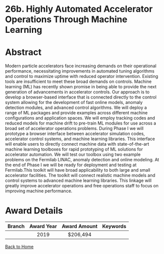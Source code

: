 
26b. Highly Automated Accelerator Operations Through Machine Learning
=====================================================================

# Abstract


Modern particle accelerators face increasing demands on their operational performance, necessitating improvements in automated tuning algorithms and control to maximize uptime with reduced operator intervention. Existing tools are insufficient to meet these broad demands on controls. Machine learning (ML) has recently shown promise in being able to provide the next generation of advancements in accelerator controls. Our approach is to develop a browser-based interface that is connected directly to the control system allowing for the development of fast online models, anomaly detection modules, and advanced control algorithms. We will deploy a range of ML packages and provide examples across different machine configurations and application spaces. We will employ tracking codes and reduced models for machine drift to pre-train ML modules for use across a broad set of accelerator operations problems. During Phase I we will prototype a browser interface between accelerator simulation codes, accelerator control systems, and machine learning libraries. This interface will enable users to directly connect machine data with state-of-the-art machine learning toolboxes for rapid prototyping of ML solutions for accelerator automation. We will test our toolbox using two example problems on the Fermilab LINAC, anomaly detection and online modeling. At the end of Phase I we will be ready for deployment and testing at Fermilab.This toolkit will have broad applicability to both large and small accelerator facilities. The toolkit will connect realistic machine models and control systems to advanced machine learning libraries. This linkage will greatly improve accelerator operations and free operations staff to focus on improving machine performance.  

# Award Details

|Branch|Award Year|Award Amount|Keywords|
| :---: | :---: | :---: | :---: |
||2019|$206,494||
  
  


[Back to Home](https://github.com/chrischow/dod_sbir_awards/Reports/CC/#779)